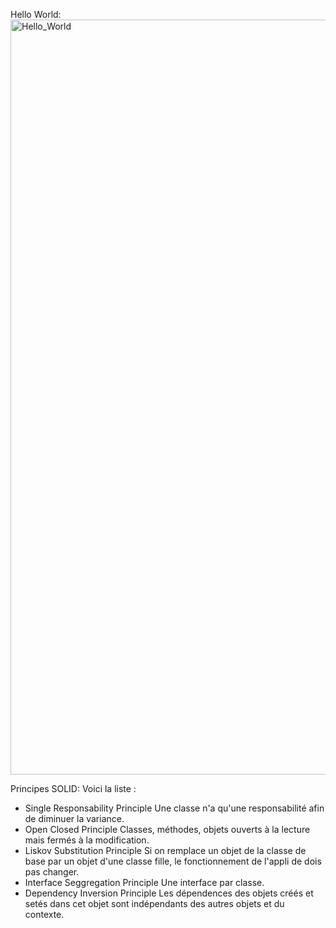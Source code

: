Hello World:
<img width="1208" alt="Hello_World" src="https://github.com/user-attachments/assets/8f9f8c26-22a6-4f13-b564-1934a6ee6080">

Principes SOLID: 
Voici la liste :
 - Single Responsability Principle
 Une classe n'a qu'une responsabilité afin de diminuer la variance.
 - Open Closed Principle
 Classes, méthodes, objets ouverts à la lecture mais fermés à la modification.
 - Liskov Substitution Principle
 Si on remplace un objet de la classe de base par un objet d'une classe fille, le fonctionnement de l'appli de dois pas changer.
 - Interface Seggregation Principle
 Une interface par classe.
 - Dependency Inversion Principle
Les dépendences des objets créés et setés dans cet objet sont indépendants des autres objets et du contexte.
